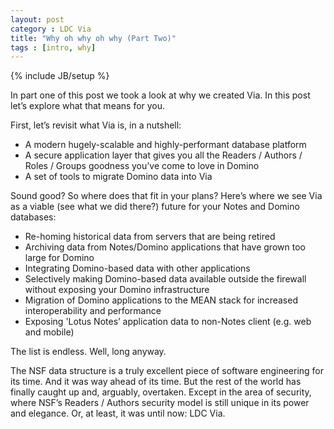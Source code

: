 ```yaml
---
layout: post
category : LDC Via
title: "Why oh why oh why (Part Two)"
tags : [intro, why]
---
```

{% include JB/setup %}

In part one of this post we took a look at why we created Via. In this post let’s explore what that means for you.

First, let’s revisit what Via is, in a nutshell:

* A modern hugely-scalable and highly-performant database platform
* A secure application layer that gives you all the Readers / Authors / Roles / Groups goodness you’ve come to love in Domino
* A set of tools to migrate Domino data into Via

Sound good? So where does that fit in your plans? Here’s where we see Via as a viable (see what we did there?) future for your Notes and Domino databases:
* Re-homing historical data from servers that are being retired
* Archiving data from Notes/Domino applications that have grown too large for Domino
* Integrating Domino-based data with other applications
* Selectively making Domino-based data available outside the firewall without exposing your Domino infrastructure
* Migration of Domino applications to the MEAN stack for increased interoperability and performance
* Exposing 'Lotus Notes’ application data to non-Notes client (e.g. web and mobile)

The list is endless. Well, long anyway.

The NSF data structure is a truly excellent piece of software engineering for its time. And it was way ahead of its time. But the rest of the world has finally caught up and, arguably, overtaken. Except in the area of security, where NSF’s Readers / Authors security model is still unique in its power and elegance. Or, at least, it was until now: LDC Via.

